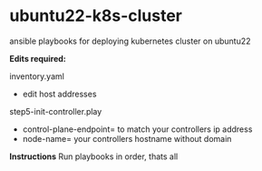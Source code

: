 # ubuntu22-k8s-cluster
ansible playbooks for deploying kubernetes cluster on ubuntu22 

**Edits required:**

inventory.yaml 
- edit host addresses

step5-init-controller.play 
- control-plane-endpoint= to match your controllers ip address
- node-name= your controllers hostname without domain

**Instructions**
Run playbooks in order, thats all
